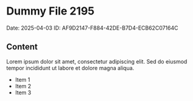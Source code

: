 # Dummy File 2195

Date: 2025-04-03
ID: AF9D2147-F884-42DE-B7D4-ECB62C07164C

## Content

Lorem ipsum dolor sit amet, consectetur adipiscing elit.
Sed do eiusmod tempor incididunt ut labore et dolore magna aliqua.

* Item 1
* Item 2
* Item 3

